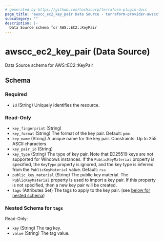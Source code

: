 ```yaml
---
# generated by https://github.com/hashicorp/terraform-plugin-docs
page_title: "awscc_ec2_key_pair Data Source - terraform-provider-awscc"
subcategory: ""
description: |-
  Data Source schema for AWS::EC2::KeyPair
---
```


# awscc_ec2_key_pair (Data Source)

Data Source schema for AWS::EC2::KeyPair



<!-- schema generated by tfplugindocs -->
## Schema

### Required

- `id` (String) Uniquely identifies the resource.

### Read-Only

- `key_fingerprint` (String)
- `key_format` (String) The format of the key pair.
 Default: ``pem``
- `key_name` (String) A unique name for the key pair.
 Constraints: Up to 255 ASCII characters
- `key_pair_id` (String)
- `key_type` (String) The type of key pair. Note that ED25519 keys are not supported for Windows instances.
 If the ``PublicKeyMaterial`` property is specified, the ``KeyType`` property is ignored, and the key type is inferred from the ``PublicKeyMaterial`` value.
 Default: ``rsa``
- `public_key_material` (String) The public key material. The ``PublicKeyMaterial`` property is used to import a key pair. If this property is not specified, then a new key pair will be created.
- `tags` (Attributes Set) The tags to apply to the key pair. (see [below for nested schema](#nestedatt--tags))

<a id="nestedatt--tags"></a>
### Nested Schema for `tags`

Read-Only:

- `key` (String) The tag key.
- `value` (String) The tag value.
